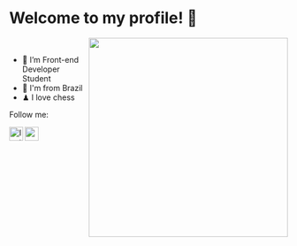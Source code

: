 # Welcome to my profile! 👋
<img align="right" src="https://user-images.githubusercontent.com/77808131/113936779-a9a2ad80-97ce-11eb-9b48-92b71fb19d16.png" width="360"></img>

<br>

- 🚀 I’m Front-end Developer Student
- 🚩 I'm from Brazil 
- ♟ I love chess

Follow me:

<a href="https://www.linkedin.com/in/elizeucouto/">
<img align="left' alt="LinkedIn" src="https://www.flaticon.com/svg/vstatic/svg/174/174857.svg?token=exp=1617831798~hmac=6bce53abd1a9d66264eb3db86ceb4f9e" width="25">
</a>

<a href="https://www.instagram.com/elizeu._couto/">
<img align="left" alt="Instagram" src="https://www.flaticon.com/svg/vstatic/svg/2111/2111463.svg?token=exp=1617850549~hmac=f762f3dfa47a19bc08bc5693b7904ad7" width="25">
</a>
